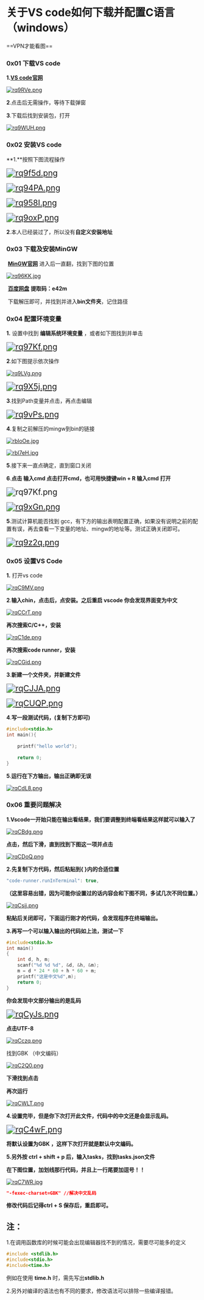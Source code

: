 # **关于VS code如何下载并配置C语言**（windows）

==VPN才能看图==

### 0x01  下载VS code

**1.**[**VS code官网**](https://code.visualstudio.com/) 

[![rq9RVe.png](https://s3.ax1x.com/2020/12/29/rq9RVe.png)](https://imgchr.com/i/rq9RVe)

**2**.点击后无需操作，等待下载弹窗

**3**.下载后找到安装包，打开

[![rq9WUH.png](https://s3.ax1x.com/2020/12/29/rq9WUH.png)](https://imgchr.com/i/rq9WUH)

### 0x02  安装VS code

**1.**按照下图流程操作

[<img src="https://s3.ax1x.com/2020/12/29/rq9f5d.png" alt="rq9f5d.png" style="zoom:150%;" />](https://imgchr.com/i/rq9f5d)

[<img src="https://s3.ax1x.com/2020/12/29/rq94PA.png" alt="rq94PA.png" style="zoom: 150%;" />](https://imgchr.com/i/rq94PA)

[<img src="https://s3.ax1x.com/2020/12/29/rq958I.png" alt="rq958I.png" style="zoom:150%;" />](https://imgchr.com/i/rq958I)

[<img src="https://s3.ax1x.com/2020/12/29/rq9oxP.png" alt="rq9oxP.png" style="zoom:150%;" />](https://imgchr.com/i/rq9oxP)

**2**.本人已经装过了，所以没有**自定义安装地址**

### 0x03  下载及安装MinGW

​    [**MinGW官网**]([**https://sourceforge.net/projects/mingw-w64/files/mingw-w64/mingw-w64-release/**](https://sourceforge.net/projects/mingw-w64/files/mingw-w64/mingw-w64-release/))   进入后一直翻，找到下图的位置

[![rq96KK.jpg](https://s3.ax1x.com/2020/12/29/rq96KK.jpg)](https://imgchr.com/i/rq96KK)

​    [**百度网盘**]([**https://pan.baidu.com/s/1g3BEDOh65r58OhwM7eMgeQ**](https://pan.baidu.com/s/1g3BEDOh65r58OhwM7eMgeQ))    **提取码：e42m**

​    下载解压即可，并找到并进入**bin文件夹**，记住路径

### 0x04  配置环境变量

**1.** 设置中找到 **编辑系统环境变量** ，或者如下图找到并单击

[<img src="https://s3.ax1x.com/2020/12/29/rq97Kf.png" alt="rq97Kf.png" style="zoom:150%;" />](https://imgchr.com/i/rq97Kf)

**2**.如下图提示依次操作

[![rq9LVg.png](https://s3.ax1x.com/2020/12/29/rq9LVg.png)](https://imgchr.com/i/rq9LVg)

[<img src="https://s3.ax1x.com/2020/12/29/rq9X5j.png" alt="rq9X5j.png" style="zoom:150%;" />](https://imgchr.com/i/rq9X5j)

**3**.找到Path变量并点击，再点击编辑

[<img src="https://s3.ax1x.com/2020/12/29/rq9vPs.png" alt="rq9vPs.png" style="zoom:150%;" />](https://imgchr.com/i/rq9vPs)

**4**.复制之前解压的mingw到bin的链接

[![rbloOe.jpg](https://s3.ax1x.com/2020/12/29/rbloOe.jpg)](https://imgchr.com/i/rbloOe)

[![rbl7eH.jpg](https://s3.ax1x.com/2020/12/29/rbl7eH.jpg)](https://imgchr.com/i/rbl7eH)

**5**.接下来一直点确定，直到窗口关闭

**6**.**点击 输入cmd 点击打开cmd，也可用快捷键win + R 输入cmd 打开**

<img src="https://s3.ax1x.com/2020/12/29/rq97Kf.png" alt="rq97Kf.png" style="zoom:150%;" />

[<img src="https://s3.ax1x.com/2020/12/29/rq9xGn.png" alt="rq9xGn.png" style="zoom:150%;" />](https://imgchr.com/i/rq9xGn)

**5**.测试计算机能否找到 gcc，有下方的输出表明配置正确，如果没有说明之前的配置有误，再去查看一下变量的地址、mingw的地址等。测试正确关闭即可。

[<img src="https://s3.ax1x.com/2020/12/29/rq9z2q.png" alt="rq9z2q.png" style="zoom:150%;" />](https://imgchr.com/i/rq9z2q)

### 0x05  设置VS Code

**1.** 打开vs code

[![rqC9MV.png](https://s3.ax1x.com/2020/12/29/rqC9MV.png)](https://imgchr.com/i/rqC9MV)



**2**.**输入chin，点击后，点安装。之后重启 vscode 你会发现界面变为中文**

[![rqCCrT.png](https://s3.ax1x.com/2020/12/29/rqCCrT.png)](https://imgchr.com/i/rqCCrT)

 **再次搜索C/C++，安装** 

[![rqC1de.png](https://s3.ax1x.com/2020/12/29/rqC1de.png)](https://imgchr.com/i/rqC1de)

 **再次搜索code runner，安装** 

[![rqCGid.png](https://s3.ax1x.com/2020/12/29/rqCGid.png)](https://imgchr.com/i/rqCGid)

**3**.**新建一个文件夹，并新建文件**

[<img src="https://s3.ax1x.com/2020/12/29/rqCJJA.png" alt="rqCJJA.png" style="zoom:150%;" />](https://imgchr.com/i/rqCJJA)

[<img src="https://s3.ax1x.com/2020/12/29/rqCUQP.png" alt="rqCUQP.png" style="zoom:150%;" />](https://imgchr.com/i/rqCUQP)

**4**.**写一段测试代码，(复制下方即可)**

```c
#include<stdio.h>
int main(){
    
    printf("hello world");
      
    return 0;
}
```

**5**.**运行在下方输出，输出正确即无误**

[![rqCdL8.png](https://s3.ax1x.com/2020/12/29/rqCdL8.png)](https://imgchr.com/i/rqCdL8)

### 0x06  重要问题解决

**1.Vscode一开始只能在输出看结果，我们要调整到终端看结果这样就可以输入了**

[![rqCBdg.png](https://s3.ax1x.com/2020/12/29/rqCBdg.png)](https://imgchr.com/i/rqCBdg)

**点击，然后下滑，直到找到下图这一项并点击**

[![rqCDoQ.png](https://s3.ax1x.com/2020/12/29/rqCDoQ.png)](https://imgchr.com/i/rqCDoQ)

**2.先复制下方代码，然后粘贴到{ }内的合适位置**

```c
"code-runner.runInTerminal": true,
```

**（这里容易出错，因为可能你设置过的话内容会和下图不同，多试几次不同位置。）**

[![rqCsij.png](https://s3.ax1x.com/2020/12/29/rqCsij.png)](https://imgchr.com/i/rqCsij)

**粘贴后关闭即可，下面运行刚才的代码，会发现程序在终端输出。**

**3.再写一个可以输入输出的代码如上法，测试一下**

```c
#include<stdio.h>
int main()
{
    int d, h, m;
    scanf("%d %d %d", &d, &h, &m);
    m = d * 24 * 60 + h * 60 + m;
    printf("这是中文%d",m);
    return 0;
}
```

**你会发现中文部分输出的是乱码**

[<img src="https://s3.ax1x.com/2020/12/29/rqCyJs.png" alt="rqCyJs.png" style="zoom:150%;" />](https://imgchr.com/i/rqCyJs)

**点击UTF-8**

[![rqCczq.png](https://s3.ax1x.com/2020/12/29/rqCczq.png)](https://imgchr.com/i/rqCczq)

找到GBK （中文编码）

[![rqC2Q0.png](https://s3.ax1x.com/2020/12/29/rqC2Q0.png)](https://imgchr.com/i/rqC2Q0)

**下滑找到点击**

**再次运行**

[![rqCWLT.png](https://s3.ax1x.com/2020/12/29/rqCWLT.png)](https://imgchr.com/i/rqCWLT)

**4.设置完毕，但是你下次打开此文件，代码中的中文还是会显示乱码。**

[<img src="https://s3.ax1x.com/2020/12/29/rqC4wF.png" alt="rqC4wF.png" style="zoom:150%;" />](https://imgchr.com/i/rqC4wF)

**将默认设置为GBK ，这样下次打开就是默认中文编码。**

**5.另外按 ctrl + shift + p 后，输入tasks，找到tasks.json文件**

**在下图位置，加划线那行代码，并且上一行尾要加逗号！！**

[![rqC7WR.jpg](https://s3.ax1x.com/2020/12/29/rqC7WR.jpg)](https://imgchr.com/i/rqC7WR)

```json
"-fexec-charset=GBK" //解决中文乱码 
```

**修改代码后记得ctrl + S 保存后，重启即可。**



## 注：

1.在调用函数库的时候可能会出现编辑器找不到的情况，需要尽可能多的定义

```c
#include <stdlib.h>
#include<stdio.h>
#include<time.h> 
```

例如在使用 **time.h** 时，需先写出**stdlib.h**

2.另外对编译的语法也有不同的要求，修改语法可以排除一些编译报错。
